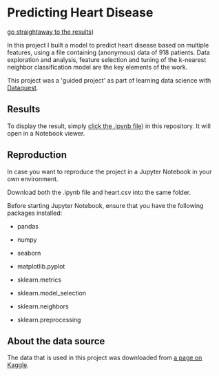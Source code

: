 # Predicting Heart Disease

[go straightaway to the results](https://github.com/jasperquak/predicting_heart_disease/blob/main/PredictingHeartDisease.ipynb))

In this project I built a model to predict heart disease based on multiple features, using a file containing (anonymous) data of 918 patients. Data exploration and analysis, feature selection and tuning of the k-nearest neighbor classification model are the key elements of the work. 

This project was a 'guided project' as part of learning data science with [Dataquest](https://www.dataquest.io).

## Results

To display the result, simply [click the .ipynb file](https://github.com/jasperquak/predicting_heart_disease/blob/main/PredictingHeartDisease.ipynb)) in this repository. It will open in a Notebook viewer.

## Reproduction

In case you want to reproduce the project in a Jupyter Notebook in your own environment.

Download both the .ipynb file and heart.csv into the same folder.

Before starting Jupyter Notebook, ensure that you have the following packages installed:
* pandas
* numpy
* seaborn
* matplotlib.pyplot

* sklearn.metrics
* sklearn.model_selection
* sklearn.neighbors
* sklearn.preprocessing

## About the data source

The data that is used in this project was downloaded from [a page on Kaggle](https://www.kaggle.com/datasets/fedesoriano/heart-failure-prediction).
